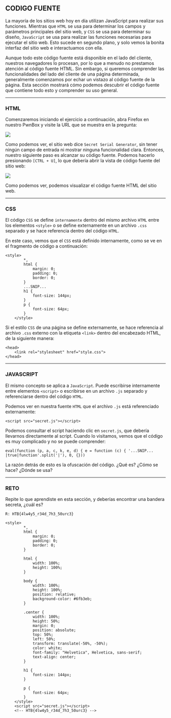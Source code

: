 ## CODIGO FUENTE

La mayoría de los sitios web hoy en día utilizan JavaScript para realizar sus funciones. Mientras que `HTML` se usa para determinar los campos y parámetros principales del sitio web, y `CSS` se usa para determinar su diseño, `JavaScript` se usa para realizar las funciones necesarias para ejecutar el sitio web. Esto sucede en segundo plano, y solo vemos la bonita interfaz del sitio web e interactuamos con ella.

Aunque todo este código fuente está disponible en el lado del cliente, nuestros navegadores lo procesan, por lo que a menudo no prestamos atención al código fuente HTML. Sin embargo, si queremos comprender las funcionalidades del lado del cliente de una página determinada, generalmente comenzamos por echar un vistazo al código fuente de la página. Esta sección mostrará cómo podemos descubrir el código fuente que contiene todo esto y comprender su uso general.
___

### **HTML**

Comenzaremos iniciando el ejercicio a continuación, abra Firefox en nuestro PwnBox y visite la URL que se muestra en la pregunta:

![](https://academy.hackthebox.com/storage/modules/41/js_deobf_mainsite.jpg)

Como podemos ver, el sitio web dice `Secret Serial Generator`, sin tener ningún campo de entrada ni mostrar ninguna funcionalidad clara. Entonces, nuestro siguiente paso es alcanzar su código fuente. Podemos hacerlo presionando `[CTRL + U]`, lo que debería abrir la vista de código fuente del sitio web:

![](https://academy.hackthebox.com/storage/modules/41/js_deobf_mainsite_source_1.jpg)

Como podemos ver, podemos visualizar el código fuente HTML del sitio web.
___

### **CSS**

El código `CSS` se define `internamente` dentro del mismo archivo `HTML` entre los elementos `<style>` o se define externamente en un archivo `.css` separado y se hace referencia dentro del código `HTML`.

En este caso, vemos que el `CSS` está definido internamente, como se ve en el fragmento de código a continuación:

~~~
<style>
        *,
        html {
            margin: 0;
            padding: 0;
            border: 0;
        }
        ...SNIP...
        h1 {
            font-size: 144px;
        }
        p {
            font-size: 64px;
        }
    </style>
~~~

Si el estilo `CSS` de una página se define externamente, se hace referencia al archivo `.css` externo con la etiqueta `<link>` dentro del encabezado HTML, de la siguiente manera:

~~~
<head>
    <link rel="stylesheet" href="style.css">
</head>
~~~
___

### **JAVASCRIPT**

El mismo concepto se aplica a `JavaScript`. Puede escribirse internamente entre elementos `<script>` o escribirse en un archivo `.js` separado y referenciarse dentro del código `HTML`.

Podemos ver en nuestra fuente `HTML` que el archivo `.js` está referenciado externamente:

~~~
<script src="secret.js"></script>
~~~

Podemos consultar el script haciendo clic en `secret.js`, que debería llevarnos directamente al script. Cuando lo visitamos, vemos que el código es muy complicado y no se puede comprender:

~~~
eval(function (p, a, c, k, e, d) { e = function (c) { '...SNIP... |true|function'.split('|'), 0, {}))
~~~

La razón detrás de esto es la ofuscación del código. ¿Qué es? ¿Cómo se hace? ¿Dónde se usa?
___

### **RETO**

Repite lo que aprendiste en esta sección, y deberías encontrar una bandera secreta, ¿cuál es?

`R: HTB{4lw4y5_r34d_7h3_50urc3}`

~~~
<style>
        *,
        html {
            margin: 0;
            padding: 0;
            border: 0;
        }

        html {
            width: 100%;
            height: 100%;
        }

        body {
            width: 100%;
            height: 100%;
            position: relative;
            background-color: #6fb3eb;
        }

        .center {
            width: 100%;
            height: 50%;
            margin: 0;
            position: absolute;
            top: 50%;
            left: 50%;
            transform: translate(-50%, -50%);
            color: white;
            font-family: "Helvetica", Helvetica, sans-serif;
            text-align: center;
        }

        h1 {
            font-size: 144px;
        }

        p {
            font-size: 64px;
        }
    </style>
    <script src="secret.js"></script>
    <!-- HTB{4lw4y5_r34d_7h3_50urc3} -->
~~~